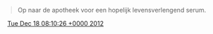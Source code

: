 > Op naar de apotheek voor een hopelijk levensverlengend serum\.

<img src="../../media/tweet.ico" width="12" /> [Tue Dec 18 08:10:26 +0000 2012](https://twitter.com/DromerDenker/status/280948120320372736)